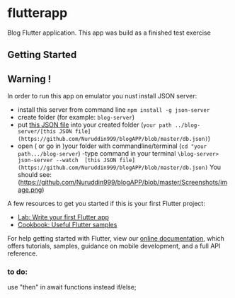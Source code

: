 # flutterapp

Blog Flutter application. This app was build as a finished test exercise

## Getting Started

## Warning !

In order to run this app on emulator you nust install JSON server:
- install this server from command line `npm install -g json-server`
- create folder (for example: `blog-server`)
- put [this JSON file](https://github.com/Nuruddin999/blogAPP/blob/master/db.json) into your created folder (`your path ../blog-server/[this JSON file](https://github.com/Nuruddin999/blogAPP/blob/master/db.json)`)
- open ( or go in )your folder with commandline/terminal  (`cd "your path.../blog-server`)
-type command in your terminal `\blog-server> json-server --watch  [this JSON file](https://github.com/Nuruddin999/blogAPP/blob/master/db.json)`
You should see: 
(https://github.com/Nuruddin999/blogAPP/blob/master/Screenshots/image.png)

A few resources to get you started if this is your first Flutter project:

- [Lab: Write your first Flutter app](https://flutter.dev/docs/get-started/codelab)
- [Cookbook: Useful Flutter samples](https://flutter.dev/docs/cookbook)

For help getting started with Flutter, view our 
[online documentation](https://flutter.dev/docs), which offers tutorials, 
samples, guidance on mobile development, and a full API reference.

### to do:
use "then" in await functions instead if/else;


